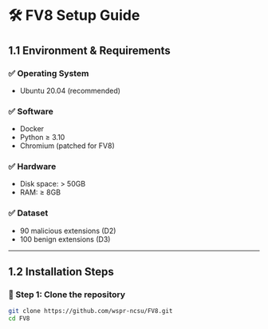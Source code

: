 # 🛠️ FV8 Setup Guide

## 1.1 Environment & Requirements

### ✅ Operating System
- Ubuntu 20.04 (recommended)

### ✅ Software
- Docker
- Python ≥ 3.10
- Chromium (patched for FV8)

### ✅ Hardware
- Disk space: > 50GB
- RAM: ≥ 8GB

### ✅ Dataset
- 90 malicious extensions (D2)
- 100 benign extensions (D3)

---

## 1.2 Installation Steps

### 🔹 Step 1: Clone the repository
```bash
git clone https://github.com/wspr-ncsu/FV8.git
cd FV8
